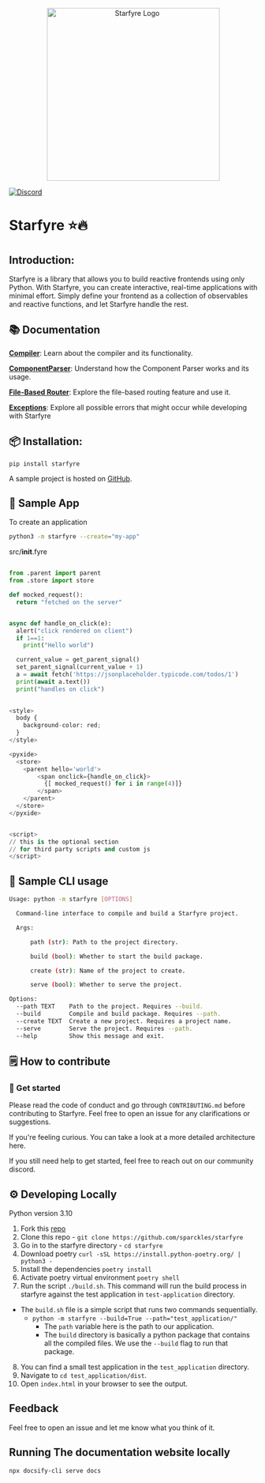 
<p align="center">
  <img alt="Starfyre Logo" src="https://user-images.githubusercontent.com/29942790/221331176-609e156a-3896-4c1a-9386-7bf595dfb879.png" width="350" />
</p>

[![Discord](https://img.shields.io/discord/1080951642070978651?label=discord&logo=discord&logoColor=white&style=for-the-badge&color=blue)](https://discord.gg/ThQcpvJMZ6)

# Starfyre ⭐🔥

## Introduction:

Starfyre is a library that allows you to build reactive frontends using only Python. With Starfyre, you can create interactive, real-time applications with minimal effort. Simply define your frontend as a collection of observables and reactive functions, and let Starfyre handle the rest.

## 📚 Documentation
**[Compiler](compiler.md)**: Learn about the compiler and its functionality.

**[ComponentParser](component_parser.md)**: Understand how the Component Parser works and its usage.

**[File-Based Router](file_based_router.md)**: Explore the file-based routing feature and use it.

**[Exceptions](exceptions.md)**: Explore all possible errors that might occur while developing with Starfyre


## 📦 Installation:

```
pip install starfyre
```

A sample project is hosted on [GitHub](https://github.com/sansyrox/first-starfyre-app/).

## 🚀 Sample App

To create an application

```bash
python3 -m starfyre --create="my-app"
```

src/__init__.fyre
```python

from .parent import parent
from .store import store

def mocked_request():
  return "fetched on the server"


async def handle_on_click(e):
  alert("click rendered on client")
  if 1==1:
    print("Hello world")

  current_value = get_parent_signal()
  set_parent_signal(current_value + 1)
  a = await fetch('https://jsonplaceholder.typicode.com/todos/1')
  print(await a.text())
  print("handles on click")
  

<style>
  body {
    background-color: red;
  }
</style>

<pyxide>
  <store>
    <parent hello='world'>
        <span onclick={handle_on_click}>
          {[ mocked_request() for i in range(4)]}
        </span>
    </parent>
  </store>
</pyxide>


<script>
// this is the optional section 
// for third party scripts and custom js
</script>

```


## 🚀 Sample CLI usage

```bash
Usage: python -m starfyre [OPTIONS]

  Command-line interface to compile and build a Starfyre project.

  Args:

      path (str): Path to the project directory.

      build (bool): Whether to start the build package.

      create (str): Name of the project to create.

      serve (bool): Whether to serve the project.

Options:
  --path TEXT    Path to the project. Requires --build.
  --build        Compile and build package. Requires --path.
  --create TEXT  Create a new project. Requires a project name.
  --serve        Serve the project. Requires --path.
  --help         Show this message and exit.
```

## 🗒️ How to contribute

### 🏁 Get started
Please read the code of conduct and go through `CONTRIBUTING.md` before contributing to Starfyre. Feel free to open an issue for any clarifications or suggestions.

If you're feeling curious. You can take a look at a more detailed architecture here.

If you still need help to get started, feel free to reach out on our community discord.


## ⚙️  Developing Locally

Python version 3.10

1. Fork this [repo](https://github.com/sparckles/starfyre)
2. Clone this repo - `git clone https://github.com/sparckles/starfyre`
3. Go in to the starfyre directory - `cd starfyre`
4. Download poetry `curl -sSL https://install.python-poetry.org/ | python3 -`
5. Install the dependencies `poetry install`
6. Activate poetry virtual environment `poetry shell`
7. Run the script `./build.sh`. This command will run the build process in starfyre against the test application in `test-application` directory.
  - The `build.sh` file is a simple script that runs two commands sequentially.
    - `python -m starfyre --build=True --path="test_application/"`
        - The `path` variable here is the path to our application.
        - The `build` directory is basically a python package that contains all the compiled files. We use the `--build` flag to run that package.

8. You can find a small test application in the `test_application` directory.
9. Navigate to `cd test_application/dist`.
10. Open `index.html` in your browser to see the output.


## Feedback

Feel free to open an issue and let me know what you think of it. 

## Running The documentation website locally

`npx docsify-cli serve docs`
